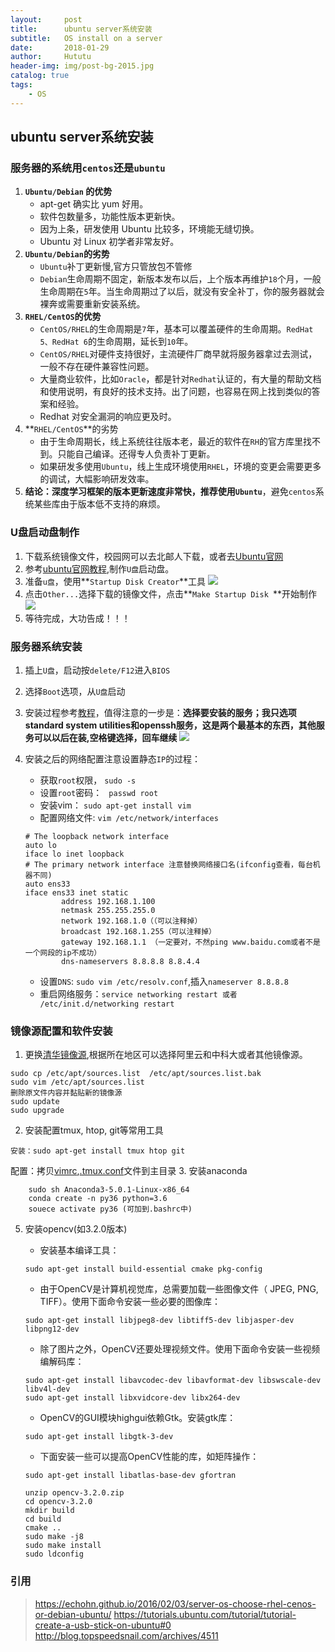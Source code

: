 ```yaml
---
layout:     post
title:      ubuntu server系统安装
subtitle:   OS install on a server
date:       2018-01-29
author:     Hututu
header-img: img/post-bg-2015.jpg
catalog: true
tags:
    - OS
---
```

## ubuntu server系统安装
### 服务器的系统用`centos`还是`ubuntu`
1. **`Ubuntu/Debian` 的优势**
	+ apt-get 确实比 yum 好用。
	+ 软件包数量多，功能性版本更新快。
	+ 因为上条，研发使用 Ubuntu 比较多，环境能无缝切换。
	+ Ubuntu 对 Linux 初学者非常友好。
2. **`Ubuntu/Debian`的劣势**
	- `Ubuntu`补丁更新慢,官方只管放包不管修
	- `Debian`生命周期不固定，新版本发布以后，上个版本再维护`18`个月，一般生命周期在`5`年。当生命周期过了以后，就没有安全补丁，你的服务器就会裸奔或需要重新安装系统。
3. **`RHEL/CentOS`的优势**
	- `CentOS/RHEL`的生命周期是`7`年，基本可以覆盖硬件的生命周期。`RedHat 5、RedHat 6`的生命周期，延长到`10`年。
	- `CentOS/RHEL`对硬件支持很好，主流硬件厂商早就将服务器拿过去测试，一般不存在硬件兼容性问题。
	- 大量商业软件，比如`Oracle`，都是针对`Redhat`认证的，有大量的帮助文档和使用说明，有良好的技术支持。出了问题，也容易在网上找到类似的答案和经验。
	- Redhat 对安全漏洞的响应更及时。
4. **`RHEL/CentOS`**的劣势
	- 由于生命周期长，线上系统往往版本老，最近的软件在`RH`的官方库里找不到。只能自己编译。还得专人负责补丁更新。
	- 如果研发多使用`Ubuntu`，线上生成环境使用`RHEL`，环境的变更会需要更多的调试，大幅影响研发效率。
5. **结论：**深度学习框架的版本更新速度非常快，推荐使用**`Ubuntu`**，避免`centos`系统某些库由于版本低不支持的麻烦。

### U盘启动盘制作
1. 下载系统镜像文件，校园网可以去北邮人下载，或者去[Ubuntu官网](https://www.ubuntu.com/download?_ga=2.120919240.1958115685.1517229271-1308373443.1499333241)
2. 参考[ubuntu官网教程](https://tutorials.ubuntu.com/tutorial/tutorial-create-a-usb-stick-on-ubuntu#0),制作`U盘`启动盘。
3. 准备`u盘`，使用**`Startup Disk Creator`**工具
![](http://ww1.sinaimg.cn/large/8833244fly1fnxrdawiooj20hg0940tj.jpg)
4. 点击`Other...`选择下载的镜像文件，点击**`Make Startup Disk `**开始制作
![](http://ww1.sinaimg.cn/large/8833244fly1fnxrg31hecj20ng0ggac4.jpg)
5. 等待完成，大功告成！！！

### 服务器系统安装
1. 插上`U盘`，启动按`delete/F12`进入`BIOS`
2. 选择`Boot`选项，从`U盘`启动
3. 安装过程参考[教程](http://blog.topspeedsnail.com/archives/4511)，值得注意的一步是：**选择要安装的服务；我只选项standard system utilities和openssh服务，这是两个最基本的东西，其他服务可以以后在装,空格键选择，回车继续**
![](http://ww1.sinaimg.cn/large/8833244fly1fnxrl69wo0j20m50gm74r.jpg)
4. 安装之后的网络配置注意设置静态`IP`的过程：
	- 获取`root`权限， `sudo -s`
	- 设置`root`密码： ` passwd root`
	- 安装vim： `sudo apt-get install vim`
	- 配置网络文件: `vim /etc/network/interfaces`
	```
    # The loopback network interface
    auto lo
    iface lo inet loopback
    # The primary network interface 注意替换网络接口名(ifconfig查看，每台机器不同)
    auto ens33
    iface ens33 inet static
            address 192.168.1.100
            netmask 255.255.255.0
            network 192.168.1.0（（可以注释掉）
            broadcast 192.168.1.255（可以注释掉）
            gateway 192.168.1.1 （一定要对，不然ping www.baidu.com或者不是一个网段的ip不成功）
            dns-nameservers 8.8.8.8 8.8.4.4
    ```
    
	- 设置`DNS`: `sudo vim /etc/resolv.conf`,插入`nameserver 8.8.8.8`
	- 重启网络服务：`service networking restart 或者 /etc/init.d/networking restart`

### 镜像源配置和软件安装
1. 更换[清华镜像源](https://mirrors.tuna.tsinghua.edu.cn/help/ubuntu/),根据所在地区可以选择阿里云和中科大或者其他镜像源。
```
sudo cp /etc/apt/sources.list  /etc/apt/sources.list.bak
sudo vim /etc/apt/sources.list 
删除原文件内容并黏贴新的镜像源
sudo update
sudo upgrade
```
2. 安装配置tmux, htop, git等常用工具
```
安装：sudo apt-get install tmux htop git
```
配置：拷贝[vimrc](http://note.youdao.com/noteshare?id=57100eefbc9f03e1ba600a97dda0d2fa&sub=EFC46B0D72B549E19651C2D7BBDE924F),[.tmux.conf](http://note.youdao.com/noteshare?id=482f19185366941f2945778a89fb5824&sub=543AB1818AF34B7493D2EBA643340427)文件到主目录
3. 安装anaconda
```
    sudo sh Anaconda3-5.0.1-Linux-x86_64
    conda create -n py36 python=3.6
    souece activate py36 (可加到.bashrc中)
```
5. 安装opencv(如3.2.0版本)
    - 安装基本编译工具：
    ```
    sudo apt-get install build-essential cmake pkg-config
    ```
    - 由于OpenCV是计算机视觉库，总需要加载一些图像文件（ JPEG, PNG, TIFF）。使用下面命令安装一些必要的图像库：
    ```
    sudo apt-get install libjpeg8-dev libtiff5-dev libjasper-dev libpng12-dev
    ```
    - 除了图片之外，OpenCV还要处理视频文件。使用下面命令安装一些视频编解码库：
    ```
    sudo apt-get install libavcodec-dev libavformat-dev libswscale-dev libv4l-dev
    sudo apt-get install libxvidcore-dev libx264-dev
    ```
    - OpenCV的GUI模块highgui依赖Gtk。安装gtk库：
    ```
    sudo apt-get install libgtk-3-dev
    ```
    - 下面安装一些可以提高OpenCV性能的库，如矩阵操作：
    ```
    sudo apt-get install libatlas-base-dev gfortran
    ```

    ```
    unzip opencv-3.2.0.zip
    cd opencv-3.2.0
    mkdir build
    cd build
    cmake ..
    sudo make -j8
    sudo make install
    sudo ldconfig
    ```

### 引用
> https://echohn.github.io/2016/02/03/server-os-choose-rhel-cenos-or-debian-ubuntu/
> https://tutorials.ubuntu.com/tutorial/tutorial-create-a-usb-stick-on-ubuntu#0
> http://blog.topspeedsnail.com/archives/4511